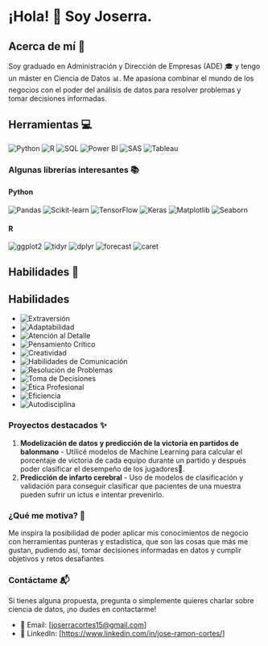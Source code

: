 # ¡Hola! 👋 Soy Joserra.

## Acerca de mí 🚀

Soy graduado en Administración y Dirección de Empresas (ADE) 🎓 y tengo un máster en Ciencia de Datos 📊. Me apasiona combinar el mundo de los negocios con el poder del análisis de datos para resolver problemas y tomar decisiones informadas. 

## Herramientas 💻

![Python](https://img.shields.io/badge/-Python-yellow?style=flat&logo=python&logoColor=white)
![R](https://img.shields.io/badge/-R-blue?style=flat&logo=r&logoColor=white)
![SQL](https://img.shields.io/badge/-SQL-orange?style=flat&logo=sql&logoColor=white)
![Power BI](https://img.shields.io/badge/-Power%20BI-f2c811?style=flat&logo=power-bi&logoColor=black)
![SAS](https://img.shields.io/badge/-SAS-1D6FAC?style=flat&logo=sas&logoColor=white)
![Tableau](https://img.shields.io/badge/-Tableau-E97627?style=flat&logo=tableau&logoColor=white)


### Algunas librerías interesantes 📚

#### Python
![Pandas](https://img.shields.io/badge/Pandas-blue?style=flat&logo=pandas&logoColor=white)
![Scikit-learn](https://img.shields.io/badge/Scikit--learn-orange?style=flat&logo=scikit-learn&logoColor=white)
![TensorFlow](https://img.shields.io/badge/TensorFlow-yellow?style=flat&logo=tensorflow&logoColor=white)
![Keras](https://img.shields.io/badge/Keras-red?style=flat&logo=keras&logoColor=white)
![Matplotlib](https://img.shields.io/badge/Matplotlib-magenta?style=flat&logo=matplotlib&logoColor=white)
![Seaborn](https://img.shields.io/badge/Seaborn-teal?style=flat&logo=seaborn&logoColor=white)

#### R
![ggplot2](https://img.shields.io/badge/ggplot2-red?style=flat&logo=r&logoColor=white)
![tidyr](https://img.shields.io/badge/tidyr-blue?style=flat&logo=r&logoColor=white)
![dplyr](https://img.shields.io/badge/dplyr-green?style=flat&logo=r&logoColor=white)
![forecast](https://img.shields.io/badge/forecast-orange?style=flat&logo=r&logoColor=white)
![caret](https://img.shields.io/badge/caret-purple?style=flat&logo=r&logoColor=white)

## Habilidades 🧑

## Habilidades

- ![Extraversión](https://img.shields.io/badge/-Extraversión-blue?style=flat)
- ![Adaptabilidad](https://img.shields.io/badge/-Adaptabilidad-green?style=flat)
- ![Atención al Detalle](https://img.shields.io/badge/-Atención%20al%20Detalle-yellow?style=flat)
- ![Pensamiento Crítico](https://img.shields.io/badge/-Pensamiento%20Crítico-red?style=flat)
- ![Creatividad](https://img.shields.io/badge/-Creatividad-orange?style=flat)
- ![Habilidades de Comunicación](https://img.shields.io/badge/-Habilidades%20de%20Comunicación-purple?style=flat)
- ![Resolución de Problemas](https://img.shields.io/badge/-Resolución%20de%20Problemas-cyan?style=flat)
- ![Toma de Decisiones](https://img.shields.io/badge/-Toma%20de%20Decisiones-brown?style=flat)
- ![Ética Profesional](https://img.shields.io/badge/-Ética%20Profesional-lightblue?style=flat)
- ![Eficiencia](https://img.shields.io/badge/-Eficiencia-pink?style=flat)
- ![Autodisciplina](https://img.shields.io/badge/-Autodisciplina-lightgreen?style=flat)



### Proyectos destacados ✨

1. **Modelización de datos y predicción de la victoria en partidos de balonmano** - Utilicé modelos de Machine Learning para calcular el porcentaje de victoria de cada equipo durante un partido y después poder clasificar el desempeño de los jugadores🥇.
2. **Predicción de infarto cerebral** - Uso de modelos de clasificación y validación para conseguir clasificar que pacientes de una muestra pueden sufrir un ictus e intentar prevenirlo.

### ¿Qué me motiva? 🌟

Me inspira la posibilidad de poder aplicar mis conocimientos de negocio con herramientas punteras y estadística, que son las cosas que más me gustan, pudiendo así, tomar decisiones informadas en datos y cumplir objetivos y retos desafiantes

### Contáctame 📬

Si tienes alguna propuesta, pregunta o simplemente quieres charlar sobre ciencia de datos, ¡no dudes en contactarme!

- 📧 Email: [joserracortes15@gmail.com]
- 🔗 LinkedIn: [https://www.linkedin.com/in/jose-ramon-cortes/]

